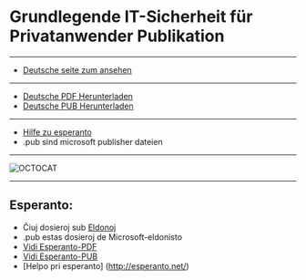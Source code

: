 # Grundlegende IT-Sicherheit für Privatanwender Publikation

---

- [Deutsche seite zum ansehen](https://github.com/ITSicherheitPublikationen/stand-23.10.2018/blob/master/Internetsicherheit.pdf)

---

- [Deutsche PDF Herunterladen](https://itsicherheitpublikationen.github.io/stand-23.10.2018/Internetsicherheit.pdf)
- [Deutsche PUB Herunterladen](https://itsicherheitpublikationen.github.io/stand-23.10.2018/Internetsicherheit.pub)

---

- [Hilfe zu esperanto](http://esperanto.net/de/)
- .pub sind microsoft publisher dateien

----

![OCTOCAT](https://assets-cdn.github.com/images/spinners/octocat-spinner-128.gif)


---

## Esperanto:
- Ĉiuj dosieroj sub [Eldonoj](https://github.com/ITSicherheitPublikationen/stand-23.10.2018/releases)
- .pub estas dosieroj de Microsoft-eldonisto
- [Vidi Esperanto-PDF](https://itsicherheitpublikationen.github.io/stand-23.10.2018/other%20languages/ESPERANTO/Internetsicherheit%20Esperanto.pdf)
- [Vidi Esperanto-PUB](https://itsicherheitpublikationen.github.io/stand-23.10.2018/other%20languages/ESPERANTO/Internetsicherheit%20Esperanto.pub)
- [Helpo pri esperanto] (http://esperanto.net/)
